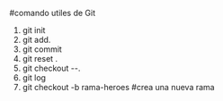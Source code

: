 #comando utiles de Git

1. git init
2. git add.
3. git commit 
4. git reset .
5. git checkout --.
6. git log 
7. git checkout -b rama-heroes #crea una nueva rama






